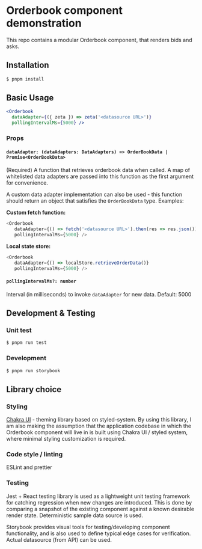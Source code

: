 # Orderbook component demonstration

This repo contains a modular Orderbook component, that renders bids and asks.

## Installation

```bash
$ pnpm install
```

## Basic Usage
```jsx
<Orderbook
  dataAdapter={({ zeta }) => zeta('<datasource URL>')}
  pollingIntervalMs={5000} />
```

### Props

#### `dataAdapter: (dataAdapters: DataAdapters) => OrderBookData | Promise<OrderBookData>`
 (Required) A function that retrieves orderbook data when called. A map of whitelisted data adapters are passed into this function as the first argument for convenience.

 A custom data adapter implementation can also be used - this function should return an object that satisfies the `OrderBookData` type. Examples:
 
 **Custom fetch function:**
 ```ts
 <Orderbook
    dataAdapter={() => fetch('<datasource URL>').then(res => res.json())}
    pollingIntervalMs={5000} />
 ```

**Local state store:**
 ```ts
 <Orderbook
    dataAdapter={() => localStore.retrieveOrderData()}
    pollingIntervalMs={5000} />
 ```


#### `pollingIntervalMs?: number`
Interval (in milliseconds) to invoke `dataAdapter` for new data. Default: 5000


## Development & Testing

### Unit test

```bash
$ pnpm run test
```

### Development

```bash
$ pnpm run storybook
```



## Library choice

### Styling 

[Chakra UI](https://chakra-ui.com/getting-started) - theming library based on styled-system. By using this library, I am also making the assumption that the application codebase in which the Orderbook component will live in is built using Chakra UI / styled system, where minimal styling customization is required.

### Code style / linting

ESLint and prettier


### Testing

Jest + React testing library is used as a lightweight unit testing framework for catching regression when new changes are introduced. This is done by comparing a snapshot of the existing component against a known desirable render state.
Deterministic sample data source is used.

Storybook provides visual tools for testing/developing component functionality, and is also used to define typical edge cases for verification. Actual datasource (from API) can be used.

